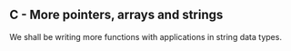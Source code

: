 ## C - More pointers, arrays and strings

We shall be writing more functions with applications in string data types.
